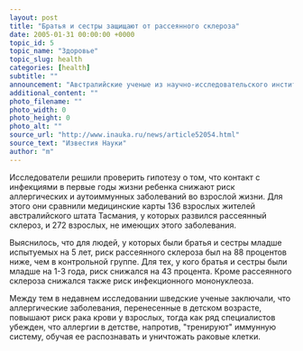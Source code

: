 ```yaml
---
layout: post
title: "Братья и сестры защищают от рассеянного склероза"
date: 2005-01-31 00:00:00 +0000
topic_id: 5
topic_name: "Здоровье"
topic_slug: health
categories: [health]
subtitle: ""
announcement: "Австралийские ученые из научно-исследовательского института Мензис (Menzies Research Institute) в Хобарте (Hobart), Тасмания (Tasmania) установили, что контакт с возбудителями детских инфекций, которыми болеют младшие братья и сестры, защищает старших детей от развития у них в будущем рассеянного склероза, сообщает Reuters. По мнению ученых, таким образом иммунная система ребенка \"тренируется\" и учится противостоять этому опасному заболеванию."
additional_content: ""
photo_filename: ""
photo_width: 0
photo_height: 0
photo_alt: ""
source_url: "http://www.inauka.ru/news/article52054.html"
source_text: "Известия Науки"
author: "m"
---
```

Исследователи решили проверить гипотезу о том, что контакт с инфекциями в первые годы жизни ребенка снижают риск аллергических и аутоиммунных заболеваний во взрослой жизни. Для этого они сравнили медицинские карты 136 взрослых жителей австралийского штата Тасмания, у которых развился рассеянный склероз, и 272 взрослых, не имеющих этого заболевания.

Выяснилось, что для людей, у которых были братья и сестры младше испытуемых на 5 лет, риск рассеянного склероза был на 88 процентов ниже, чем в контрольной группе. Для тех, у кого братья и сестры были младше на 1-3 года, риск снижался на 43 процента. Кроме рассеянного склероза снижался также риск инфекционного мононуклеоза.

Между тем в недавнем исследовании шведские ученые заключали, что аллергические заболевания, перенесенные в детском возрасте, повышают риск рака крови у взрослых, тогда как ряд специалистов убежден, что аллергии в детстве, напротив, "тренируют" иммунную систему, обучая ее распознавать и уничтожать раковые клетки.
